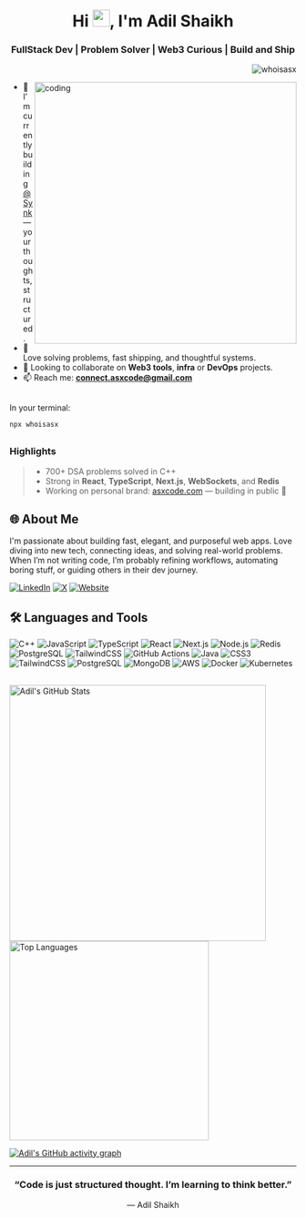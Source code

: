 <h1 align="center">Hi <img src="https://raw.githubusercontent.com/MartinHeinz/MartinHeinz/master/wave.gif" width="30px">, I'm Adil Shaikh</h1>
<h3 align="center">FullStack Dev | Problem Solver | Web3 Curious | Build and Ship</h3>

<p align="right"> 
  <img src="https://komarev.com/ghpvc/?username=whoisasx&label=Profile%20views&color=d4b3df&style=flat-square" alt="whoisasx" /> 
</p>
<img align="right" alt="coding" height="460px" src="https://raw.githubusercontent.com/whoisasx/whoisasx/main/coding.gif" />

- 🚀 I’m currently building [@Synk](https://asxcode.com/) — your thoughts, structured.
- 🧠 Love solving problems, fast shipping, and thoughtful systems.
- 🤝 Looking to collaborate on **Web3 tools**, **infra** or **DevOps** projects.
- 📫 Reach me: **connect.asxcode@gmail.com**

##
In your terminal:
```bash
npx whoisasx
```

##
### Highlights

> - 700+ DSA problems solved in C++
> - Strong in **React**, **TypeScript**, **Next.js**, **WebSockets**, and **Redis**
> - Working on personal brand: [asxcode.com](https://asxcode.com) — building in public 🚢

<h2 align="left">🌐 About Me </h2>

I'm passionate about building fast, elegant, and purposeful web apps. Love diving into new tech, connecting ideas, and solving real-world problems. When I’m not writing code, I’m probably refining workflows, automating boring stuff, or guiding others in their dev journey.

[![LinkedIn](https://img.shields.io/badge/LinkedIn-%230077B5.svg?logo=linkedin&logoColor=white)](https://www.linkedin.com/in/adilshaikh4064) 
[![X](https://img.shields.io/badge/X-%231DA1F2.svg?logo=x&logoColor=white)](https://x.com/whoisasx) 
[![Website](https://img.shields.io/badge/Portfolio-asxcode.com-000?style=for-the-badge&logo=vercel&logoColor=white)](https://asxcode.com)

<h2 align="left">🛠️ Languages and Tools </h2>

![C++](https://img.shields.io/badge/C++-00599C?style=for-the-badge&logo=cplusplus&logoColor=white)
![JavaScript](https://img.shields.io/badge/JavaScript-F7DF1E?style=for-the-badge&logo=javascript&logoColor=black)
![TypeScript](https://img.shields.io/badge/TypeScript-3178C6?style=for-the-badge&logo=typescript&logoColor=white)
![React](https://img.shields.io/badge/React-20232A?style=for-the-badge&logo=react&logoColor=61DAFB)
![Next.js](https://img.shields.io/badge/Next.js-000000?style=for-the-badge&logo=nextdotjs&logoColor=white)
![Node.js](https://img.shields.io/badge/Node.js-339933?style=for-the-badge&logo=nodedotjs&logoColor=white)
![Redis](https://img.shields.io/badge/Redis-DC382D?style=for-the-badge&logo=redis&logoColor=white)
![PostgreSQL](https://img.shields.io/badge/PostgreSQL-336791?style=for-the-badge&logo=postgresql&logoColor=white)
![TailwindCSS](https://img.shields.io/badge/TailwindCSS-38B2AC?style=for-the-badge&logo=tailwind-css&logoColor=white)
![GitHub Actions](https://img.shields.io/badge/GitHub_Actions-2088FF?style=for-the-badge&logo=github-actions&logoColor=white)
![Java](https://img.shields.io/badge/java-%23ED8B00.svg?style=for-the-badge&logo=openjdk&logoColor=white)
![CSS3](https://img.shields.io/badge/css3-%231572B6.svg?style=for-the-badge&logo=css3&logoColor=white)
![TailwindCSS](https://img.shields.io/badge/tailwindcss-%2338B2AC.svg?style=for-the-badge&logo=tailwind-css&logoColor=white)
![PostgreSQL](https://img.shields.io/badge/postgresql-%23316192.svg?style=for-the-badge&logo=postgresql&logoColor=white)
![MongoDB](https://img.shields.io/badge/mongodb-%234ea94b.svg?style=for-the-badge&logo=mongodb&logoColor=white)
![AWS](https://img.shields.io/badge/AWS-%23FF9900.svg?style=for-the-badge&logo=amazonaws&logoColor=white)
![Docker](https://img.shields.io/badge/docker-%230db7ed.svg?style=for-the-badge&logo=docker&logoColor=white)
![Kubernetes](https://img.shields.io/badge/kubernetes-%23326ce5.svg?style=for-the-badge&logo=kubernetes&logoColor=white)

##
<a href="https://github.com/whoisasx/github-readme-stats">
  <img alt="Adil's GitHub Stats" src="https://github-readme-stats-sigma-five.vercel.app/api?username=whoisasx&show_icons=true&count_private=true&theme=tokyonight&hide_border=true" width="450" />
</a>
<a href="https://github.com/whoisasx/github-readme-stats">
  <img alt="Top Languages" src="https://github-readme-stats-sigma-five.vercel.app/api/top-langs/?username=whoisasx&layout=compact&theme=tokyonight&hide_border=true" width="350" />
</a>

[![Adil's GitHub activity graph](https://github-readme-activity-graph.vercel.app/graph?username=whoisasx&theme=tokyonight)](https://github.com/ashutosh00710/github-readme-activity-graph)

---

<h3 align="center">“Code is just structured thought. I’m learning to think better.”</h3>
<p align="center">— Adil Shaikh</p>
